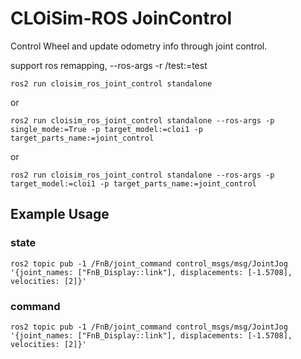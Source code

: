 # CLOiSim-ROS JoinControl

Control Wheel and update odometry info through joint control.

support ros remapping, --ros-args -r /test:=test

```shell
ros2 run cloisim_ros_joint_control standalone
```

or

```shell
ros2 run cloisim_ros_joint_control standalone --ros-args -p single_mode:=True -p target_model:=cloi1 -p target_parts_name:=joint_control
```

or

```shell
ros2 run cloisim_ros_joint_control standalone --ros-args -p target_model:=cloi1 -p target_parts_name:=joint_control
```


## Example Usage

### state

```shell
ros2 topic pub -1 /FnB/joint_command control_msgs/msg/JointJog '{joint_names: ["FnB_Display::link"], displacements: [-1.5708], velocities: [2]}'
```

### command

```shell
ros2 topic pub -1 /FnB/joint_command control_msgs/msg/JointJog '{joint_names: ["FnB_Display::link"], displacements: [-1.5708], velocities: [2]}'
```

